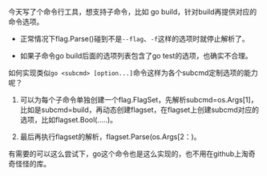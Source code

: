 今天写了个命令行工具，想支持子命令，比如 go build，针对build再提供对应的命令选项。

- 正常情况下flag.Parse()碰到不是`--flag`、`-f`这样的选项时就停止解析了。

- 如果子命令go build后面的选项列表包含了go test的选项，也确实不合理。

  

如何实现类似`go <subcmd> [option...]`命令这样为各个subcmd定制选项的能力呢？

1. 可以为每个子命令单独创建一个flag.FlagSet，先解析subcmd=os.Args[1]，比如是subcmd=build，再动态创建flagset，在flagset上创建subcmd对应的选项，比如flagset.Bool(.....)。

2. 最后再执行flagset的解析，flagset.Parse(os.Args[2：)。



有需要的可以这么尝试下，go这个命令也是这么实现的，也不用在github上淘奇奇怪怪的库。